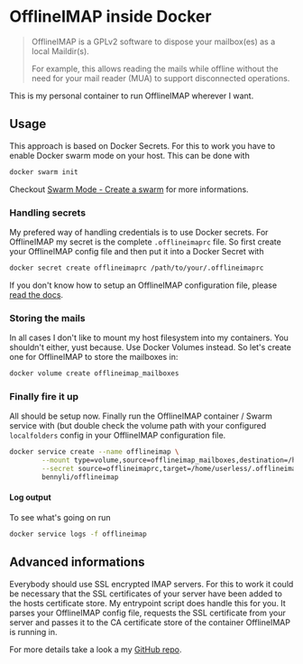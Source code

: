 # OfflineIMAP inside Docker

> OfflineIMAP is a GPLv2 software to dispose your mailbox(es) as a local Maildir(s).
>
> For example, this allows reading the mails while offline without the need for your mail reader (MUA) to support disconnected operations.

This is my personal container to run OfflineIMAP wherever I want.

## Usage

This approach is based on Docker Secrets. For this to work you have to enable Docker swarm mode on your host. This can be done with

```sh
docker swarm init
```


Checkout [Swarm Mode - Create a swarm](https://docs.docker.com/engine/swarm/swarm-mode/#create-a-swarm) for more informations.

### Handling secrets

My prefered way of handling credentials is to use Docker secrets. For OfflineIMAP my secret is the complete `.offlineimaprc` file. So first create your OfflineIMAP config file and then put it into a Docker Secret with

```sh
docker secret create offlineimaprc /path/to/your/.offlineimaprc
```


If you don't know how to setup an OfflineIMAP configuration file, please [read the docs](http://www.offlineimap.org/doc/conf_examples.html).

### Storing the mails

In all cases I don't like to mount my host filesystem into my containers. You shouldn't either, yust because. Use Docker Volumes instead. So let's create one for OfflineIMAP to store the mailboxes in:

```sh
docker volume create offlineimap_mailboxes
```


### Finally fire it up

All should be setup now. Finally run the OfflineIMAP container / Swarm service with (but double check the volume path with your configured `localfolders` config in your OfflineIMAP configuration file.

```sh
docker service create --name offlineimap \
        --mount type=volume,source=offlineimap_mailboxes,destination=/home/userless/.mail \
        --secret source=offlineimaprc,target=/home/userless/.offlineimaprc \
        bennyli/offlineimap
```


#### Log output

To see what's going on run

```sh
docker service logs -f offlineimap
```


## Advanced informations

Everybody should use SSL encrypted IMAP servers. For this to work it could be necessary that the SSL certificates of your server have been added to the hosts certificate store. My entrypoint script does handle this for you. It parses your OfflineIMAP config file, requests the SSL certificate from your server and passes it to the CA certificate store of the container OfflineIMAP is running in.

For more details take a look a my [GitHub repo](https://github.com/BennyLi/docker-apps/blob/master/apps/offlineimap/entrypoint.sh).
